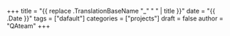 +++
title = "{{ replace .TranslationBaseName "_" " " | title }}"
date = "{{ .Date }}"
tags = ["dafault"]
categories = ["projects"]
draft = false
author = "QAteam"
+++